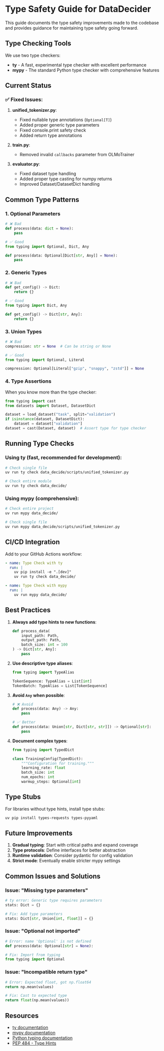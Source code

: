 # Type Safety Guide for DataDecider

This guide documents the type safety improvements made to the codebase and provides guidance for maintaining type safety going forward.

## Type Checking Tools

We use two type checkers:
- **ty** - A fast, experimental type checker with excellent performance
- **mypy** - The standard Python type checker with comprehensive features

## Current Status

### ✅ Fixed Issues:
1. **unified_tokenizer.py**:
   - Fixed nullable type annotations (`Optional[T]`)
   - Added proper generic type parameters
   - Fixed console.print safety check
   - Added return type annotations

2. **train.py**:
   - Removed invalid `callbacks` parameter from OLMoTrainer

3. **evaluator.py**:
   - Fixed dataset type handling
   - Added proper type casting for numpy returns
   - Improved Dataset/DatasetDict handling

## Common Type Patterns

### 1. Optional Parameters
```python
# ❌ Bad
def process(data: dict = None):
    pass

# ✅ Good
from typing import Optional, Dict, Any

def process(data: Optional[Dict[str, Any]] = None):
    pass
```

### 2. Generic Types
```python
# ❌ Bad
def get_config() -> Dict:
    return {}

# ✅ Good
from typing import Dict, Any

def get_config() -> Dict[str, Any]:
    return {}
```

### 3. Union Types
```python
# ❌ Bad
compression: str = None  # Can be string or None

# ✅ Good
from typing import Optional, Literal

compression: Optional[Literal["gzip", "snappy", "zstd"]] = None
```

### 4. Type Assertions
When you know more than the type checker:
```python
from typing import cast
from datasets import Dataset, DatasetDict

dataset = load_dataset("task", split="validation")
if isinstance(dataset, DatasetDict):
    dataset = dataset["validation"]
dataset = cast(Dataset, dataset)  # Assert type for type checker
```

## Running Type Checks

### Using ty (fast, recommended for development):
```bash
# Check single file
uv run ty check data_decide/scripts/unified_tokenizer.py

# Check entire module
uv run ty check data_decide/
```

### Using mypy (comprehensive):
```bash
# Check entire project
uv run mypy data_decide/

# Check single file
uv run mypy data_decide/scripts/unified_tokenizer.py
```

## CI/CD Integration

Add to your GitHub Actions workflow:
```yaml
- name: Type Check with ty
  run: |
    uv pip install -e ".[dev]"
    uv run ty check data_decide/

- name: Type Check with mypy
  run: |
    uv run mypy data_decide/
```

## Best Practices

1. **Always add type hints to new functions**:
   ```python
   def process_data(
       input_path: Path,
       output_path: Path,
       batch_size: int = 100
   ) -> Dict[str, Any]:
       pass
   ```

2. **Use descriptive type aliases**:
   ```python
   from typing import TypeAlias

   TokenSequence: TypeAlias = List[int]
   TokenBatch: TypeAlias = List[TokenSequence]
   ```

3. **Avoid `Any` when possible**:
   ```python
   # ❌ Avoid
   def process(data: Any) -> Any:
       pass

   # ✅ Better
   def process(data: Union[str, Dict[str, str]]) -> Optional[str]:
       pass
   ```

4. **Document complex types**:
   ```python
   from typing import TypedDict

   class TrainingConfig(TypedDict):
       """Configuration for training."""
       learning_rate: float
       batch_size: int
       num_epochs: int
       warmup_steps: Optional[int]
   ```

## Type Stubs

For libraries without type hints, install type stubs:
```bash
uv pip install types-requests types-pyyaml
```

## Future Improvements

1. **Gradual typing**: Start with critical paths and expand coverage
2. **Type protocols**: Define interfaces for better abstraction
3. **Runtime validation**: Consider pydantic for config validation
4. **Strict mode**: Eventually enable stricter mypy settings

## Common Issues and Solutions

### Issue: "Missing type parameters"
```python
# ty error: Generic type requires parameters
stats: Dict = {}

# Fix: Add type parameters
stats: Dict[str, Union[int, float]] = {}
```

### Issue: "Optional not imported"
```python
# Error: name 'Optional' is not defined
def process(data: Optional[str] = None):

# Fix: Import from typing
from typing import Optional
```

### Issue: "Incompatible return type"
```python
# Error: Expected float, got np.float64
return np.mean(values)

# Fix: Cast to expected type
return float(np.mean(values))
```

## Resources

- [ty documentation](https://github.com/astral-sh/ty)
- [mypy documentation](https://mypy.readthedocs.io/)
- [Python typing documentation](https://docs.python.org/3/library/typing.html)
- [PEP 484 - Type Hints](https://www.python.org/dev/peps/pep-0484/)

